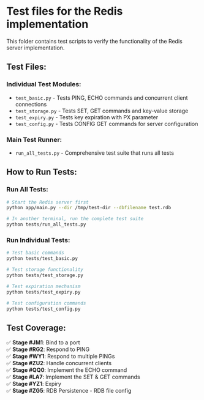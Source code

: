 # Test files for the Redis implementation

This folder contains test scripts to verify the functionality of the Redis server implementation.

## Test Files:

### Individual Test Modules:
- `test_basic.py` - Tests PING, ECHO commands and concurrent client connections
- `test_storage.py` - Tests SET, GET commands and key-value storage
- `test_expiry.py` - Tests key expiration with PX parameter
- `test_config.py` - Tests CONFIG GET commands for server configuration

### Main Test Runner:
- `run_all_tests.py` - Comprehensive test suite that runs all tests

## How to Run Tests:

### Run All Tests:
```bash
# Start the Redis server first
python app/main.py --dir /tmp/test-dir --dbfilename test.rdb

# In another terminal, run the complete test suite
python tests/run_all_tests.py
```

### Run Individual Tests:
```bash
# Test basic commands
python tests/test_basic.py

# Test storage functionality  
python tests/test_storage.py

# Test expiration mechanism
python tests/test_expiry.py

# Test configuration commands
python tests/test_config.py
```

## Test Coverage:

✅ **Stage #JM1**: Bind to a port  
✅ **Stage #RG2**: Respond to PING  
✅ **Stage #WY1**: Respond to multiple PINGs  
✅ **Stage #ZU2**: Handle concurrent clients  
✅ **Stage #QQ0**: Implement the ECHO command  
✅ **Stage #LA7**: Implement the SET & GET commands  
✅ **Stage #YZ1**: Expiry  
✅ **Stage #ZG5**: RDB Persistence - RDB file config
